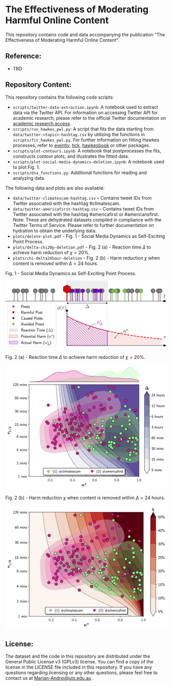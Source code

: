 # The Effectiveness of Moderating Harmful Online Content

This repository contains code and data accompanying the publication "The Effectiveness of Moderating Harmful Online Content".

## Reference:
* TBD

## Repository Content:
This repository contains the following code scripts:
* `scripts/twitter-data-extraction.ipynb`: A notebook used to extract data via the Twitter API. For information on accessing Twitter API for academic research, please refer to the official Twitter documentation on [academic research access](https://developer.twitter.com/en/products/twitter-api/academic-research).
* `scripts/run_hawkes_pwl.py`: A script that fits the data starting from `data/twitter-<topic>-hashtag.csv`  by utilizing the functions in `scripts/fit_hawkes_pwl.py`. For further information on fitting Hawkes processes, refer to [evently](https://github.com/behavioral-ds/evently), [tick](https://github.com/X-DataInitiative/tick), [hawkesbook](https://github.com/Pat-Laub/hawkesbook) or other packages. 
* `scripts/plot-contours.ipynb`: A notebook that postprocesses the fits, constructs contour plots, and illustrates the fitted data.
* `scripts/plot-social-media-dynamics-deletion.ipynb`: A notebook used to plot Fig. 1.
* `scripts/dsa_functions.py`: Additional functions for reading and analyzing data.

The following data and plots are also available:
* `data/twitter-climatescam-hashtag.csv` – Contains tweet IDs from Twitter associated with the hashtag #climatescam.
* `data/twitter-americafirst-hashtag.csv` – Contains tweet IDs from Twitter associated with the hashtag #americafirst or #americansfirst.<br>
Note: These are dehydrated datasets compiled in compliance with the Twitter Terms of Service. Please refer to further documentation on hydration to obtain the underlying data.
* `plots/delete-plot.pdf` - Fig. 1 - Social Media Dynamics as Self-Exciting Point Process.
* `plots/delta-chi20p-deletion.pdf` - Fig. 2 (a) - Reaction time $\Delta$ to achieve harm reduction of $\chi=20$\%.
* `plots/chi-delta24hour-deletion` - Fig. 2 (b) - Harm reduction $\chi$ when content is removed within $\Delta=24$ hours.

Fig. 1 - Social Media Dynamics as Self-Exciting Point Process.

![Plot](plots/delete-plot.png)

Fig. 2 (a) - Reaction time $\Delta$ to achieve harm reduction of $\chi=20$\%.

![Plot](plots/delta-chi20p-deletion.png)

Fig. 2 (b) - Harm reduction $\chi$ when content is removed within $\Delta=24$ hours.

![Plot](plots/chi-delta24hour-deletion.png)

## License:
The dataset and the code in this repository are distributed under the General Public License v3 (GPLv3) license. You can find a copy of the license in the LICENSE file included in this repository. If you have any questions regarding licensing or any other questions, please feel free to contact us at Marian-Andrei@uts.edu.au .
